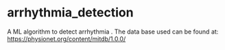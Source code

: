 # arrhythmia_detection
A ML algorithm to detect arrhythmia . 
The data base used can be found at: https://physionet.org/content/mitdb/1.0.0/
